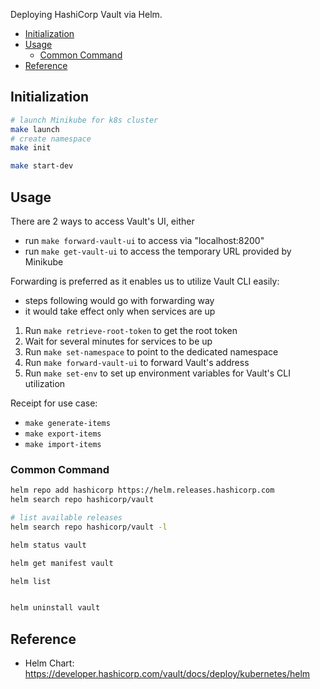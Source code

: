 
Deploying HashiCorp Vault via Helm.

- [Initialization](#initialization)
- [Usage](#usage)
  - [Common Command](#common-command)
- [Reference](#reference)

## Initialization
```sh
# launch Minikube for k8s cluster
make launch
# create namespace
make init

make start-dev
```

## Usage
There are 2 ways to access Vault's UI, either
- run `make forward-vault-ui` to access via "localhost:8200"
- run `make get-vault-ui` to access the temporary URL provided by Minikube

Forwarding is preferred as it enables us to utilize Vault CLI easily:
- steps following would go with forwarding way
- it would take effect only when services are up

1. Run `make retrieve-root-token` to get the root token
2. Wait for several minutes for services to be up
3. Run `make set-namespace` to point to the dedicated namespace
4. Run `make forward-vault-ui` to forward Vault's address
5. Run `make set-env` to set up environment variables for Vault's CLI utilization

Receipt for use case:
- `make generate-items`
- `make export-items`
- `make import-items`



### Common Command
```sh
helm repo add hashicorp https://helm.releases.hashicorp.com
helm search repo hashicorp/vault

# list available releases
helm search repo hashicorp/vault -l

helm status vault

helm get manifest vault

helm list


helm uninstall vault
```

## Reference
- Helm Chart: https://developer.hashicorp.com/vault/docs/deploy/kubernetes/helm

